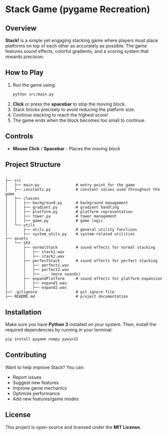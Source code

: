 # Stack Game (pygame Recreation)

## Overview
**Stack!** is a simple yet engaging stacking game where players must place platforms on top of each other as accurately as possible. The game features sound effects, colorful gradients, and a scoring system that rewards precision.

## How to Play
1. Run the game using:
   ```sh
   python src/main.py
   ```
2. **Click** or press the **spacebar** to stop the moving block.
3. Stack blocks precisely to avoid reducing the platform size.
4. Continue stacking to reach the highest score!
5. The game ends when the block becomes too small to continue.

## Controls
- **Mouse Click** / **Spacebar** - Places the moving block

## Project Structure
```
.
├── src
│   ├── main.py                # entry point for the game
│   ├── constants.py           # constant values used throughout the game
│   ├── classes
│   │   ├── background.py      # background management
│   │   ├── gradient.py        # gradient handling
│   │   ├── platform.py        # platform representation
│   │   ├── tower.py           # tower management
│   │   ├── game.py            # game logic
│   └── utils
│       ├── utils.py           # general utility functions
│       ├── system_utils.py    # system-related utilities
├── assets
│   └── SFX
│       ├── normalStack        # sound effects for normal stacking
│       │   ├── stack1.wav
│       │   ├── stack2.wav
│       ├── perfectStack       # sound effects for perfect stacking
│       │   ├── perfect1.wav
│       │   ├── perfect2.wav
│       │   ├── ... (more sounds)
│       ├── expandPlatform     # sound effects for platform expansion
│       │   ├── expand1.wav
│       │   ├── expand2.wav
├── .gitignore                 # git ignore file
├── README.md                  # project documentation
```

## Installation
Make sure you have **Python 3** installed on your system. Then, install the required dependencies by running in your terminal:

```sh
pip install pygame numpy pywin32
```

## Contributing
Want to help improve Stack? You can:
- Report issues
- Suggest new features
- Improve game mechanics
- Optimize performance
- Add new features/game modes

## License
This project is open-source and licensed under the **MIT License**.

